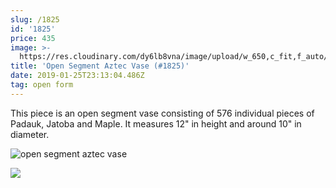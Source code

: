 ```yaml
---
slug: /1825
id: '1825'
price: 435
image: >-
  https://res.cloudinary.com/dy6lb8vna/image/upload/w_650,c_fit,f_auto/v1548276582/GB%20Bowlworks%20Gallery/IMG_2950a.jpg
title: 'Open Segment Aztec Vase (#1825)'
date: 2019-01-25T23:13:04.486Z
tag: open form
---
```

This piece is an open segment vase consisting of 576 individual pieces of Padauk, Jatoba and Maple.  It measures 12" in height and around 10" in diameter.

![open segment aztec vase](https://res.cloudinary.com/dy6lb8vna/image/upload/w_350,c_fit,f_auto/v1548276582/GB%20Bowlworks%20Gallery/IMG_2953a.jpg "open segment aztec vase")

![](https://res.cloudinary.com/dy6lb8vna/image/upload/w_350,c_fit,f_auto/v1549253060/GB%20Bowlworks%20Gallery/IMG_2947.jpg)
